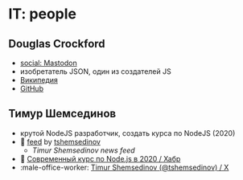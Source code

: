 # IT: people

## Douglas Crockford

- [social: Mastodon](https://layer8.space/@douglascrockford)
- изобретатель JSON, один из создателей JS
- [Википедия](https://ru.wikipedia.org/wiki/%D0%9A%D1%80%D0%BE%D0%BA%D1%84%D0%BE%D1%80%D0%B4,_%D0%94%D1%83%D0%B3%D0%BB%D0%B0%D1%81)
- [GitHub](https://github.com/douglascrockford?tab=repositories&q=&type=source&language=&sort=)

## Тимур Шемсединов

- крутой NodeJS разработчик, создать курса по NodeJS (2020)
- :newspaper: [feed](https://github.com/tshemsedinov/feed) by [tshemsedinov](https://github.com/tshemsedinov)
	- _Timur Shemsedinov news feed_
- :newspaper: [Современный курс по Node.js в 2020 / Хабр](https://habr.com/ru/articles/485294/)
- :male-office-worker: [Timur Shemsedinov (@tshemsedinov) / X](https://x.com/tshemsedinov)
